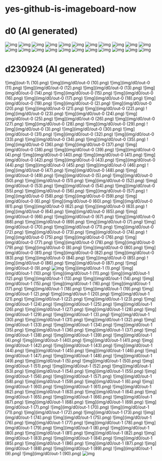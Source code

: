 # yes-github-is-imageboard-now

# d0 (AI generated)

![img](img/d0/Japanese_urban_downtown_hirise(1).jpeg)
![img](img/d0/Japanese_urban_downtown_hirise(2).jpeg)
![img](img/d0/Japanese_urban_downtown_hirise.jpeg)
![img](img/d0/alian_gem_crystal_stone_mutate-1.jpeg)
![img](img/d0/alian_gem_crystal_stone_mutate.jpeg)
![img](img/d0/battle_pass_game_ui_flat_outli(1).jpeg)
![img](img/d0/battle_pass_game_ui_flat_outli(2).jpeg)
![img](img/d0/battle_pass_game_ui_flat_outli(3).jpeg)
![img](img/d0/battle_pass_game_ui_flat_outli.jpeg)
![img](img/d0/d231128-0-fullhd.png)
![img](img/d0/d231128-1-fullhd.png)
![img](img/d0/d231128-100px.png)
![img](img/d0/d231128-2-fullhd.png)
![img](img/d0/d231128-3-fullhd.png)
![img](img/d0/d231128-4-fullhd.png)
![img](img/d0/d231128.png)
![img](img/d0/d231201-0.png)
![img](img/d0/d231206-0.png)
![img](img/d0/painterly_anime_artwork_Japane(1).jpeg)
![img](img/d0/painterly_anime_artwork_Japane.jpeg)
![img](img/d0/painterly_anime_artwork_overex(1).jpeg)
![img](img/d0/painterly_anime_artwork_overex.jpeg)

# d230924 (AI generated)


![img](out-1\ (10).png)
![img](img/d0/out-0 (10).png)
![img](img/d0/out-0 (11).png)
![img](img/d0/out-0 (12).png)
![img](img/d0/out-0 (13).png)
![img](img/d0/out-0 (14).png)
![img](img/d0/out-0 (15).png)
![img](img/d0/out-0 (16).png)
![img](img/d0/out-0 (17).png)
![img](img/d0/out-0 (18).png)
![img](img/d0/out-0 (19).png)
![img](img/d0/out-0 (2).png)
![img](img/d0/out-0 (20).png)
![img](img/d0/out-0 (21).png)
![img](img/d0/out-0 (22).png)
![img](img/d0/out-0 (23).png)
![img](img/d0/out-0 (24).png)
![img](img/d0/out-0 (25).png)
![img](img/d0/out-0 (26).png)
![img](img/d0/out-0 (27).png)
![img](img/d0/out-0 (28).png)
![img](img/d0/out-0 (29).png)
![img](img/d0/out-0 (3).png)
![img](img/d0/out-0 (30).png)
![img](img/d0/out-0 (31).png)
![img](img/d0/out-0 (32).png)
![img](img/d0/out-0 (33).png)
![img](img/d0/out-0 (34).png)
![img](img/d0/out-0 (35).png)
![img](img/d0/out-0 (36).png)
![img](img/d0/out-0 (37).png)
![img](img/d0/out-0 (38).png)
![img](img/d0/out-0 (39).png)
![img](img/d0/out-0 (4).png)
![img](img/d0/out-0 (40).png)
![img](img/d0/out-0 (41).png)
![img](img/d0/out-0 (42).png)
![img](img/d0/out-0 (43).png)
![img](img/d0/out-0 (44).png)
![img](img/d0/out-0 (45).png)
![img](img/d0/out-0 (46).png)
![img](img/d0/out-0 (47).png)
![img](img/d0/out-0 (48).png)
![img](img/d0/out-0 (49).png)
![img](img/d0/out-0 (5).png)
![img](img/d0/out-0 (50).png)
![img](img/d0/out-0 (51).png)
![img](img/d0/out-0 (52).png)
![img](img/d0/out-0 (53).png)
![img](img/d0/out-0 (54).png)
![img](img/d0/out-0 (55).png)
![img](img/d0/out-0 (56).png)
![img](img/d0/out-0 (57).png)
![img](img/d0/out-0 (58).png)
![img](img/d0/out-0 (59).png)
![img](img/d0/out-0 (6).png)
![img](img/d0/out-0 (60).png)
![img](img/d0/out-0 (61).png)
![img](img/d0/out-0 (62).png)
![img](img/d0/out-0 (63).png)
![img](img/d0/out-0 (64).png)
![img](img/d0/out-0 (65).png)
![img](img/d0/out-0 (66).png)
![img](img/d0/out-0 (67).png)
![img](img/d0/out-0 (68).png)
![img](img/d0/out-0 (69).png)
![img](img/d0/out-0 (7).png)
![img](img/d0/out-0 (70).png)
![img](img/d0/out-0 (71).png)
![img](img/d0/out-0 (72).png)
![img](img/d0/out-0 (73).png)
![img](img/d0/out-0 (74).png)
![img](img/d0/out-0 (75).png)
![img](img/d0/out-0 (76).png)
![img](img/d0/out-0 (77).png)
![img](img/d0/out-0 (78).png)
![img](img/d0/out-0 (79).png)
![img](img/d0/out-0 (8).png)
![img](img/d0/out-0 (80).png)
![img](img/d0/out-0 (81).png)
![img](img/d0/out-0 (82).png)
![img](img/d0/out-0 (83).png)
![img](img/d0/out-0 (84).png)
![img](img/d0/out-0 (85).png)
![img](img/d0/out-0 (86).png)
![img](img/d0/out-0 (87).png)
![img](img/d0/out-0 (9).png)
![img](img/d0/out-0.png)
![img](img/d0/out-1 (1).png)
![img](img/d0/out-1 (10).png)
![img](img/d0/out-1 (11).png)
![img](img/d0/out-1 (12).png)
![img](img/d0/out-1 (13).png)
![img](img/d0/out-1 (14).png)
![img](img/d0/out-1 (15).png)
![img](img/d0/out-1 (16).png)
![img](img/d0/out-1 (17).png)
![img](img/d0/out-1 (18).png)
![img](img/d0/out-1 (19).png)
![img](img/d0/out-1 (2).png)
![img](img/d0/out-1 (20).png)
![img](img/d0/out-1 (21).png)
![img](img/d0/out-1 (22).png)
![img](img/d0/out-1 (23).png)
![img](img/d0/out-1 (24).png)
![img](img/d0/out-1 (25).png)
![img](img/d0/out-1 (26).png)
![img](img/d0/out-1 (27).png)
![img](img/d0/out-1 (28).png)
![img](img/d0/out-1 (29).png)
![img](img/d0/out-1 (3).png)
![img](img/d0/out-1 (30).png)
![img](img/d0/out-1 (31).png)
![img](img/d0/out-1 (32).png)
![img](img/d0/out-1 (33).png)
![img](img/d0/out-1 (34).png)
![img](img/d0/out-1 (35).png)
![img](img/d0/out-1 (36).png)
![img](img/d0/out-1 (37).png)
![img](img/d0/out-1 (38).png)
![img](img/d0/out-1 (39).png)
![img](img/d0/out-1 (4).png)
![img](img/d0/out-1 (40).png)
![img](img/d0/out-1 (41).png)
![img](img/d0/out-1 (42).png)
![img](img/d0/out-1 (43).png)
![img](img/d0/out-1 (44).png)
![img](img/d0/out-1 (45).png)
![img](img/d0/out-1 (46).png)
![img](img/d0/out-1 (47).png)
![img](img/d0/out-1 (48).png)
![img](img/d0/out-1 (49).png)
![img](img/d0/out-1 (5).png)
![img](img/d0/out-1 (50).png)
![img](img/d0/out-1 (51).png)
![img](img/d0/out-1 (52).png)
![img](img/d0/out-1 (53).png)
![img](img/d0/out-1 (54).png)
![img](img/d0/out-1 (55).png)
![img](img/d0/out-1 (56).png)
![img](img/d0/out-1 (57).png)
![img](img/d0/out-1 (58).png)
![img](img/d0/out-1 (59).png)
![img](img/d0/out-1 (6).png)
![img](img/d0/out-1 (60).png)
![img](img/d0/out-1 (61).png)
![img](img/d0/out-1 (62).png)
![img](img/d0/out-1 (63).png)
![img](img/d0/out-1 (64).png)
![img](img/d0/out-1 (65).png)
![img](img/d0/out-1 (66).png)
![img](img/d0/out-1 (67).png)
![img](img/d0/out-1 (68).png)
![img](img/d0/out-1 (69).png)
![img](img/d0/out-1 (7).png)
![img](img/d0/out-1 (70).png)
![img](img/d0/out-1 (71).png)
![img](img/d0/out-1 (72).png)
![img](img/d0/out-1 (73).png)
![img](img/d0/out-1 (74).png)
![img](img/d0/out-1 (75).png)
![img](img/d0/out-1 (76).png)
![img](img/d0/out-1 (77).png)
![img](img/d0/out-1 (78).png)
![img](img/d0/out-1 (79).png)
![img](img/d0/out-1 (8).png)
![img](img/d0/out-1 (80).png)
![img](img/d0/out-1 (81).png)
![img](img/d0/out-1 (82).png)
![img](img/d0/out-1 (83).png)
![img](img/d0/out-1 (84).png)
![img](img/d0/out-1 (85).png)
![img](img/d0/out-1 (86).png)
![img](img/d0/out-1 (87).png)
![img](img/d0/out-1 (88).png)
![img](img/d0/out-1 (89).png)
![img](img/d0/out-1 (9).png)
![img](img/d0/out-1 (90).png)
![img](img/d0/out-1.png)
